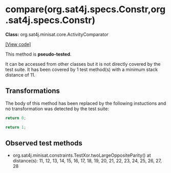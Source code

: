 # compare(org.sat4j.specs.Constr,org.sat4j.specs.Constr)

**Class:** org.sat4j.minisat.core.ActivityComparator

[[View code]](https://gitlab.ow2.org/sat4j/sat4j/blob/09e9173e400ea6c1794354ca54c36607c53391ff/org.sat4j.core/src/main/java//org/sat4j/minisat/core/ActivityComparator.java#L53)

This method is **pseudo-tested**.


It can be accessed from other classes but it is not directly covered by the test suite. 
It has been covered by 1 test method(s) with a minimum stack distance of 11.

## Transformations


The body of this method has been replaced by the following instuctions and no transformation was detected by the test suite:

```Java
return 0;
```

```Java
return 1;
```





## Observed test methods

* org.sat4j.minisat.constraints.TestXor.twoLargeOppositeParity() at distance(s): 11, 12, 13, 14, 15, 16, 17, 18, 19, 20, 21, 22, 23, 24, 25, 26, 27, 28

